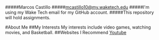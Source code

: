 #####Marcos Castillo
#####mcastillo10@my.waketech.edu
#####I'm using my Wake Tech email for my GitHub account.
#####This repository will hold assignments.

#About Me
##My Interests
My interests include video games, watching movies, and Basketball.
##Websites I Recommend
[Youtube](https://www.youtube.com/)